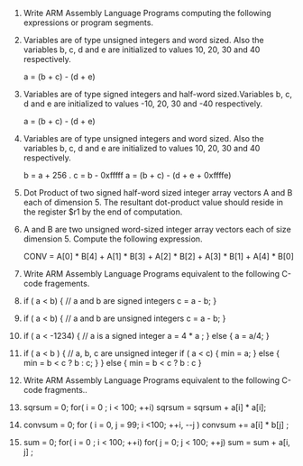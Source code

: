 1. Write ARM Assembly Language Programs computing the following expressions or program segments.

  1. Variables are of type unsigned integers and word sized. Also the variables b, c, d and e are initialized to values 10, 20, 30 and 40 respectively.

        a = (b + c) - (d + e)

  2. Variables are of type signed integers and half-word sized.Variables b, c, d and e are initialized to values -10, 20, 30 and -40 respectively.

        a = (b + c) - (d + e)

  3. Variables are of type unsigned integers and word sized. Also the variables b, c, d and e are initialized to values 10, 20, 30 and 40 respectively.

        b = a + 256 .
        c = b - 0xfffff
        a = (b + c) - (d + e + 0xffffe)

  4. Dot Product of two signed half-word sized integer array vectors A and B each of dimension 5. The resultant dot-product value should reside in the register $r1 by the end of computation.  
  5. A and B are two unsigned word-sized integer array vectors each of size dimension 5. Compute the following expression.

        CONV = A[0] * B[4] + A[1] * B[3] + A[2] * B[2] + A[3] * B[1] + A[4] * B[0]


2. Write ARM Assembly Language Programs equivalent to the following C-code fragements.

  1. if ( a < b) {         // a and b are signed integers
       c = a - b;
    }

  2. if ( a < b) {         // a and b are unsigned integers
       c = a - b;
    }

  3. if ( a < -1234) {         // a is a signed integer
       a = 4 * a ;
    }
    else {
       a = a/4;
    }

  4. if ( a < b ) {         // a, b, c are unsigned integer
       if ( a < c) {
          min = a;
       }
       else {
    min = b < c ? b : c;
    }
    }
    else {
       min = b < c ? b : c
    }


3. Write ARM Assembly Language Programs equivalent to the following C-code fragments..

  1. sqrsum = 0;
     for( i = 0 ; i < 100; ++i)
        sqrsum = sqrsum + a[i] * a[i];

  2. convsum = 0;
     for ( i = 0, j = 99; i <100; ++i, --j )
         convsum += a[i] * b[j] ;

  3. sum = 0;
     for( i = 0 ; i < 100; ++i)
       for( j = 0; j < 100; ++j)
          sum = sum + a[i, j] ;

